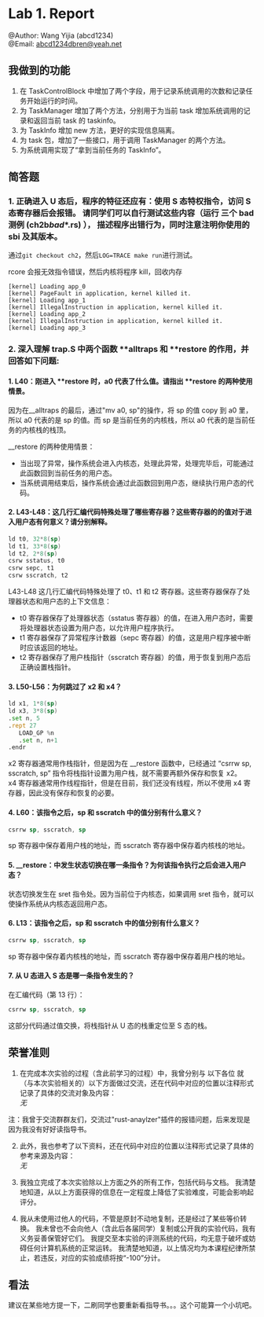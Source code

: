 # Lab 1. Report

@Author: Wang Yijia (abcd1234)  
@Email: abcd1234dbren@yeah.net

## 我做到的功能

1. 在 TaskControlBlock 中增加了两个字段，用于记录系统调用的次数和记录任务开始运行的时间。
2. 为 TaskManager 增加了两个方法，分别用于为当前 task 增加系统调用的记录和返回当前 task 的 taskinfo。
3. 为 TaskInfo 增加 new 方法，更好的实现信息隔离。
4. 为 task 包，增加了一些接口，用于调用 TaskManager 的两个方法。
5. 为系统调用实现了“拿到当前任务的 TaskInfo”。

## 简答题

### 1. 正确进入 U 态后，程序的特征还应有：使用 S 态特权指令，访问 S 态寄存器后会报错。 请同学们可以自行测试这些内容（运行 三个 bad 测例 (ch2b*bad*\*.rs) ）， 描述程序出错行为，同时注意注明你使用的 sbi 及其版本。

通过`git checkout ch2`，然后`LOG=TRACE make run`进行测试。

rcore 会报无效指令错误，然后内核将程序 kill，回收内存

```
[kernel] Loading app_0
[kernel] PageFault in application, kernel killed it.
[kernel] Loading app_1
[kernel] IllegalInstruction in application, kernel killed it.
[kernel] Loading app_2
[kernel] IllegalInstruction in application, kernel killed it.
[kernel] Loading app_3
```

### 2. 深入理解 trap.S 中两个函数 **alltraps 和 **restore 的作用，并回答如下问题:

#### 1. L40：刚进入 **restore 时，a0 代表了什么值。请指出 **restore 的两种使用情景。

因为在\_\_alltraps 的最后，通过"mv a0, sp"的操作，将 sp 的值 copy 到 a0 里，所以 a0 代表的是 sp 的值。而 sp 是当前任务的内核栈，所以 a0 代表的是当前任务的内核栈的栈顶。

\_\_restore 的两种使用情景：

- 当出现了异常，操作系统会进入内核态，处理此异常，处理完毕后，可能通过此函数回到当前任务的用户态。
- 当系统调用结束后，操作系统会通过此函数回到用户态，继续执行用户态的代码。

#### 2. L43-L48：这几行汇编代码特殊处理了哪些寄存器？这些寄存器的的值对于进入用户态有何意义？请分别解释。

```asm
ld t0, 32*8(sp)
ld t1, 33*8(sp)
ld t2, 2*8(sp)
csrw sstatus, t0
csrw sepc, t1
csrw sscratch, t2
```

L43-L48 这几行汇编代码特殊处理了 t0、t1 和 t2 寄存器。这些寄存器保存了处理器状态和用户态的上下文信息：

- t0 寄存器保存了处理器状态（sstatus 寄存器）的值，在进入用户态时，需要将处理器状态设置为用户态，以允许用户程序执行。
- t1 寄存器保存了异常程序计数器（sepc 寄存器）的值，这是用户程序被中断时应该返回的地址。
- t2 寄存器保存了用户栈指针（sscratch 寄存器）的值，用于恢复到用户态后正确设置栈指针。

#### 3. L50-L56：为何跳过了 x2 和 x4？

```asm
ld x1, 1*8(sp)
ld x3, 3*8(sp)
.set n, 5
.rept 27
   LOAD_GP %n
   .set n, n+1
.endr
```

x2 寄存器通常用作栈指针，但是因为在 \_\_restore 函数中，已经通过 “csrrw sp, sscratch, sp” 指令将栈指针设置为用户栈，就不需要再额外保存和恢复 x2。  
x4 寄存器通常用作线程指针，但是在目前，我们还没有线程，所以不使用 x4 寄存器，因此没有保存和恢复的必要。

#### 4. L60：该指令之后，sp 和 sscratch 中的值分别有什么意义？

```asm
csrrw sp, sscratch, sp
```

sp 寄存器中保存着用户栈的地址，而 sscratch 寄存器中保存着内核栈的地址。

#### 5. \_\_restore：中发生状态切换在哪一条指令？为何该指令执行之后会进入用户态？

状态切换发生在 sret 指令处。因为当前位于内核态，如果调用 sret 指令，就可以使操作系统从内核态返回用户态。

#### 6. L13：该指令之后，sp 和 sscratch 中的值分别有什么意义？

```asm
csrrw sp, sscratch, sp
```

sp 寄存器中保存着内核栈的地址，而 sscratch 寄存器中保存着用户栈的地址。

#### 7. 从 U 态进入 S 态是哪一条指令发生的？

在汇编代码（第 13 行）：

```asm
csrrw sp, sscratch, sp
```

这部分代码通过值交换，将栈指针从 U 态的栈重定位至 S 态的栈。

## 荣誉准则

1. 在完成本次实验的过程（含此前学习的过程）中，我曾分别与 以下各位 就（与本次实验相关的）以下方面做过交流，还在代码中对应的位置以注释形式记录了具体的交流对象及内容：  
   _无_

注：我曾于交流群群友们，交流过"rust-anaylzer"插件的报错问题，后来发现是因为我没有好好读指导书。

2. 此外，我也参考了以下资料，还在代码中对应的位置以注释形式记录了具体的参考来源及内容：  
   _无_

3. 我独立完成了本次实验除以上方面之外的所有工作，包括代码与文档。 我清楚地知道，从以上方面获得的信息在一定程度上降低了实验难度，可能会影响起评分。

4. 我从未使用过他人的代码，不管是原封不动地复制，还是经过了某些等价转换。 我未曾也不会向他人（含此后各届同学）复制或公开我的实验代码，我有义务妥善保管好它们。 我提交至本实验的评测系统的代码，均无意于破坏或妨碍任何计算机系统的正常运转。 我清楚地知道，以上情况均为本课程纪律所禁止，若违反，对应的实验成绩将按“-100”分计。

## 看法

建议在某些地方提一下，二刷同学也要重新看指导书。。。这个可能算一个小坑吧。
